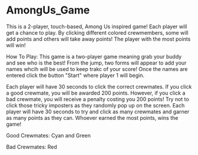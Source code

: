 # AmongUs_Game
This is a 2-player, touch-based, Among Us inspired game! Each player will get a chance to play. By clicking different colored crewmembers, some will add points and others will take away points! The player with the most points will win!

How To Play:
This game is a two-player game meaning grab your buddy and see who is the best! From the jump, two forms will appear to add your names whcih will be used to keep trakc of your score! Once the names are entered click the button "Start" where player 1 will begin.

Each player will have 30 seconds to click the correct crewmates. If you click a good crewmate, you will be awarded 200 points. However, if you click a bad crewmate, you will receive a penalty costing you 200 points! Try not to click those tricky imposters as they randomly pop up on the screen. Each player will have 30 seconds to try and click as many crewmates and garner as many points as they can. Whoever earned the most points, wins the game!

Good Crewmates:
Cyan and Green

Bad Crewmates:
Red
